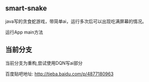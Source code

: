 ## smart-snake

java写的贪食蛇游戏，带简单ai，运行多次后可以出现吃满屏幕的情况。

运行App main方法

## 当前分支

当前分支为重构,尝试使用DQN写ai部分



百度贴吧地址: http://tieba.baidu.com/p/4877180963